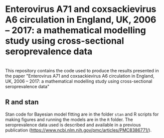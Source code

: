# Enterovirus A71 and coxsackievirus A6 circulation in England, UK, 2006 – 2017: a mathematical modelling study using cross-sectional seroprevalence data
<br />
This repository contains the code used to produce the results presented in the paper "Enterovirus A71 and coxsackievirus A6 circulation in England, UK, 2006 – 2017: a mathematical modelling study using cross-sectional seroprevalence data" <br />

## R and stan
Stan code for Bayesian model fitting are in the folder `stan` and R scripts for making figures and running the models are in the `R` folder. 
The seroprevalence data used is described and available in a previous publication (https://www.ncbi.nlm.nih.gov/pmc/articles/PMC8386771/).
